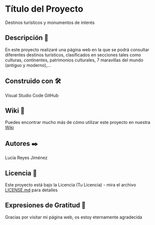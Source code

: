 # Título del Proyecto

Destinos turísticos y monumentos de interés

## Descripción 🚀

En este proyecto realizaré una página web en la que se podrá consultar diferentes destinos turísticos, clasificados en secciones tales como culturas, continentes, patrimonios culturales, 7 maravillas del mundo (antiguo y moderno),...


## Construido con 🛠️

Visual Studio Code
GitHub


## Wiki 📖

Puedes encontrar mucho más de cómo utilizar este proyecto en nuestra [Wiki](https://github.com/tu/proyecto/wiki)


## Autores ✒️

Lucía Reyes Jiménez

## Licencia 📄

Este proyecto está bajo la Licencia (Tu Licencia) - mira el archivo [LICENSE.md](LICENSE.md) para detalles

## Expresiones de Gratitud 🎁

Gracias por visitar mi página web, os estoy eternamente agradecida
